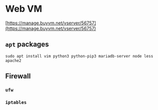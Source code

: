 # Web VM

[https://manage.buyvm.net/vserver/56757](https://manage.buyvm.net/vserver/56757)

## `apt` packages
```
sudo apt install vim python3 python-pip3 mariadb-server node less apache2 
```

## Firewall
### `ufw`
### `iptables`

<!--stackedit_data:
eyJoaXN0b3J5IjpbMTQ3NjY0MjQ4OSwyMzYwMzg5MDJdfQ==
-->